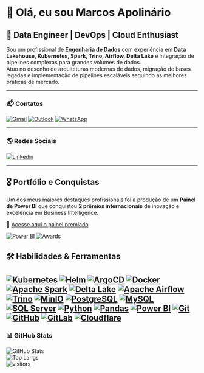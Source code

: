 # 👋 Olá, eu sou Marcos Apolinário  

## 🚀 Data Engineer | DevOps | Cloud Enthusiast  

Sou um profissional de **Engenharia de Dados** com experiência em **Data Lakehouse, Kubernetes, Spark, Trino, Airflow, Delta Lake** e integração de pipelines complexas para grandes volumes de dados.  
Atuo no desenho de arquiteturas modernas de dados, migração de bases legadas e implementação de pipelines escaláveis seguindo as melhores práticas de mercado.  

---

### 📬 Contatos  
[![Gmail](https://img.shields.io/badge/Gmail-D14836?style=for-the-badge&logo=gmail&logoColor=white)](mailto:marcosapo01@gmail.com)
[![Outlook](https://img.shields.io/badge/Outlook-0078D4?style=for-the-badge&logo=microsoftoutlook&logoColor=white)](mailto:mapolinario24@outlook.com)
[![WhatsApp](https://img.shields.io/badge/WhatsApp-25D366?style=for-the-badge&logo=whatsapp&logoColor=white)](https://wa.me/5516997727124)  

---

### 🌎 Redes Sociais  
[![Linkedin](https://img.shields.io/badge/LinkedIn-0A66C2?style=for-the-badge&logo=linkedin&logoColor=white)](https://www.linkedin.com/in/marcos-apolinario/)  

---

## 🎖️ Portfólio e Conquistas  

Um dos meus maiores destaques profissionais foi a produção de um **Painel de Power BI** que conquistou **2 prêmios internacionais** de inovação e excelência em Business Intelligence.  

🔗 [Acesse aqui o painel premiado](https://seu-link-do-painel.com)  

[![Power BI](https://img.shields.io/badge/Power%20BI-F2C811?style=for-the-badge&logo=powerbi&logoColor=black)](https://geoprocessamento.contagem.mg.gov.br/portal/apps/experiencebuilder/experience/?id=1cc51ed1bb7546e092ecad2935cc425d)
[![Awards](https://img.shields.io/badge/🏆%20International%20Awards-FFD700?style=for-the-badge)](#)

## 🛠️ Habilidades & Ferramentas

[![Kubernetes](https://img.shields.io/badge/Kubernetes-326CE5?style=for-the-badge&logo=kubernetes&logoColor=white)](#)
[![Helm](https://img.shields.io/badge/Helm-0F1689?style=for-the-badge&logo=helm&logoColor=white)](#)
[![ArgoCD](https://img.shields.io/badge/ArgoCD-FB6D3A?style=for-the-badge&logo=argo&logoColor=white)](#)
[![Docker](https://img.shields.io/badge/Docker-2496ED?style=for-the-badge&logo=docker&logoColor=white)](#)
[![Apache Spark](https://img.shields.io/badge/Apache%20Spark-E25A1C?style=for-the-badge&logo=apachespark&logoColor=white)](#)
[![Delta Lake](https://img.shields.io/badge/Delta%20Lake-0A8FDC?style=for-the-badge&logo=dell&logoColor=white)](#)
[![Apache Airflow](https://img.shields.io/badge/Apache%20Airflow-017CEE?style=for-the-badge&logo=apacheairflow&logoColor=white)](#)
[![Trino](https://img.shields.io/badge/Trino-4E44CE?style=for-the-badge&logo=trino&logoColor=white)](#)
[![MinIO](https://img.shields.io/badge/MinIO-C72E49?style=for-the-badge&logo=minio&logoColor=white)](#)
[![PostgreSQL](https://img.shields.io/badge/PostgreSQL-4169E1?style=for-the-badge&logo=postgresql&logoColor=white)](#)
[![MySQL](https://img.shields.io/badge/MySQL-4479A1?style=for-the-badge&logo=mysql&logoColor=white)](#)
[![SQL Server](https://img.shields.io/badge/SQL%20Server-CC2927?style=for-the-badge&logo=microsoftsqlserver&logoColor=white)](#)
[![Python](https://img.shields.io/badge/Python-3776AB?style=for-the-badge&logo=python&logoColor=white)](#)
[![Pandas](https://img.shields.io/badge/Pandas-150458?style=for-the-badge&logo=pandas&logoColor=white)](#)
[![Power BI](https://img.shields.io/badge/Power%20BI-F2C811?style=for-the-badge&logo=powerbi&logoColor=black)](#)
[![Git](https://img.shields.io/badge/Git-F05032?style=for-the-badge&logo=git&logoColor=white)](#)
[![GitHub](https://img.shields.io/badge/GitHub-181717?style=for-the-badge&logo=github&logoColor=white)](#)
[![GitLab](https://img.shields.io/badge/GitLab-FC6D26?style=for-the-badge&logo=gitlab&logoColor=white)](#)
[![Cloudflare](https://img.shields.io/badge/Cloudflare-F38020?style=for-the-badge&logo=cloudflare&logoColor=white)](#)
---

### 📊 GitHub Stats  
![GitHub Stats](https://github-readme-stats.vercel.app/api?username=mapolinario24&show_icons=true&theme=dracula)  
![Top Langs](https://github-readme-stats.vercel.app/api/top-langs/?username=mapolinario24&layout=compact&theme=dracula)  
![visitors](https://visitor-badge.laobi.icu/badge?page_id=mapolinario24)
